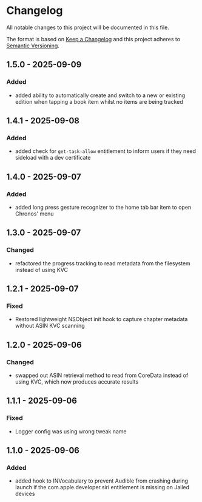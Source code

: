 # Changelog

All notable changes to this project will be documented in this file.

The format is based on [Keep a Changelog](http://keepachangelog.com/)
and this project adheres to [Semantic Versioning](http://semver.org/).

## 1.5.0 - 2025-09-09

### Added

- added ability to automatically create and switch to a new or existing edition when tapping a book item whilst no items are being tracked

## 1.4.1 - 2025-09-08

### Added

- added check for `get-task-allow` entitlement to inform users if they need sideload with a dev certificate

## 1.4.0 - 2025-09-07

### Added

- added long press gesture recognizer to the home tab bar item to open Chronos' menu

## 1.3.0 - 2025-09-07

### Changed

- refactored the progress tracking to read metadata from the filesystem instead of using KVC

## 1.2.1 - 2025-09-07

### Fixed

- Restored lightweight NSObject init hook to capture chapter metadata without ASIN KVC scanning

## 1.2.0 - 2025-09-06

### Changed

- swapped out ASIN retrieval method to read from CoreData instead of using KVC, which now produces accurate results

## 1.1.1 - 2025-09-06

### Fixed

- Logger config was using wrong tweak name

## 1.1.0 - 2025-09-06

### Added

- added hook to INVocabulary to prevent Audible from crashing during launch if the com.apple.developer.siri entitlement is missing on Jailed devices
